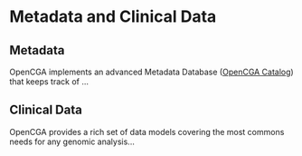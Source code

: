 # Metadata and Clinical Data

## Metadata

OpenCGA implements an advanced Metadata Database \([OpenCGA Catalog](../components-1/catalog.md)\) that keeps track of ...



## Clinical Data

OpenCGA provides a rich set of data models covering the most commons needs for any genomic analysis...

